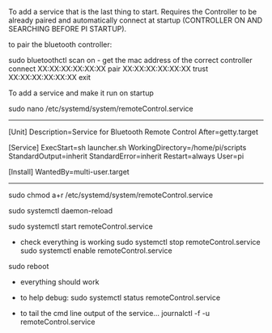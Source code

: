 To add a service that is the last thing to start. Requires the Controller to be already paired
and automatically connect at startup (CONTROLLER ON AND SEARCHING BEFORE PI STARTUP).

to pair the bluetooth controller:

sudo bluetoothctl
	scan on
	- get the mac address of the correct controller
	connect XX:XX:XX:XX:XX:XX
	pair XX:XX:XX:XX:XX:XX
	trust XX:XX:XX:XX:XX:XX
	exit

To add a service and make it run on startup

sudo nano /etc/systemd/system/remoteControl.service

----------------------------------------------------------
[Unit]
Description=Service for Bluetooth Remote Control
After=getty.target

[Service]
ExecStart=sh launcher.sh
WorkingDirectory=/home/pi/scripts
StandardOutput=inherit
StandardError=inherit
Restart=always
User=pi

[Install]
WantedBy=multi-user.target

---------------------------------------------------------

sudo chmod a+r /etc/systemd/system/remoteControl.service

sudo systemctl daemon-reload

sudo systemctl start remoteControl.service
- check everything is working
sudo systemctl stop remoteControl.service
sudo systemctl enable remoteControl.service

sudo reboot
- everything should work

- to help debug:
sudo systemctl status remoteControl.service
- to tail the cmd line output of the service...
journalctl -f -u remoteControl.service 